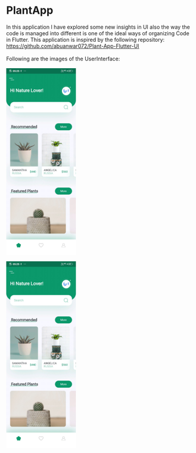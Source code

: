 # PlantApp
In this application I have explored some new insights in UI also the way the code is managed into different is one of the ideal ways of organizing Code in Flutter. This application is inspired by the following repository: https://github.com/abuanwar072/Plant-App-Flutter-UI
<br/>
<br/>
Following are the images of the UserInterface:
<br><br>
<img src = "github_readme_images/home_page.jpg" height = "500">
<p></p>
<img src = "github_readme_images/home_page.jpg" height = "500">

